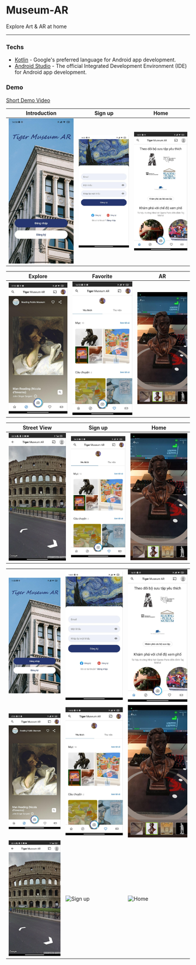 # Museum-AR
Explore Art & AR at home

---

### Techs

- [Kotlin](https://kotlinlang.org/) - Google's preferred language for Android app development.
- [Android Studio](https://developer.android.com/studio) - The official Integrated Development Environment (IDE) for Android app development.

### Demo
[Short Demo Video](https://1drv.ms/v/s!Au2sF_i0UtKPgfsQLuY9F-C1w7ynnw?e=KRjpz9)

Introduction               | Sign up                   | Home
:-------------------------:|:-------------------------:|:-------------------------:
![](demo/demo_1.jpg)       |![](demo/demo_2.jpg)       |![](demo/demo_3.jpg)

Explore                    | Favorite                  | AR
:-------------------------:|:-------------------------:|:-------------------------:
![](demo/demo_4.jpg)       |![](demo/demo_5.jpg)       |![](demo/demo_6.jpg)

Street View                | Sign up                   | Home
:-------------------------:|:-------------------------:|:-------------------------:
![](demo/demo_7.jpg)       |![](demo/demo_5.jpg)       |![](demo/demo_6.jpg)


<table>
  <tr>
    <td><img src="demo/demo_1.jpg" alt="Introduction" width="300"></td>
    <td><img src="demo/demo_2.jpg" alt="Sign up" width="300"></td>
    <td><img src="demo/demo_3.jpg" alt="Home" width="300"></td>
  </tr>
  <tr>
    <td><img src="demo/demo_4.jpg" alt="Explore" width="300"></td>
    <td><img src="demo/demo_5.jpg" alt="Favorite" width="300"></td>
    <td><img src="demo/demo_6.jpg" alt="AR" width="300"></td>
  </tr>
  <tr>
    <td><img src="demo/demo_7.jpg" alt="Street View" width="300"></td>
    <td><img src="demo/demo_8.jpg" alt="Sign up" width="300"></td>
    <td><img src="demo/demo_9.jpg" alt="Home" width="300"></td>
  </tr>
</table>

